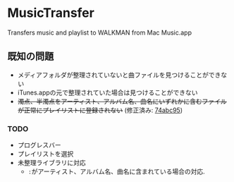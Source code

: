 # MusicTransfer
Transfers music and playlist to WALKMAN from Mac Music.app

## 既知の問題
- メディアフォルダが整理されていないと曲ファイルを見つけることができない
- iTunes.appの元で整理されていた場合は見つけることができない
- ~~濁点、半濁点をアーティスト、アルバム名、曲名にいずれかに含むファイルが正常にプレイリストに登録されない~~ (修正済み: [74abc95](https://github.com/iiharu/MusicTransfer/commit/74abc958c17ee4827ecdb1ac89909a4ed66bddb8))

### TODO
- プログレスバー
- プレイリストを選択
- 未整理ライブラリに対応
  - `:`がアーティスト、アルバム名、曲名に含まれている場合の対応.
